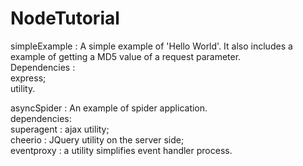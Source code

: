 # NodeTutorial

simpleExample :
A simple example of 'Hello World'.
It also includes a example of getting a MD5 value of a request parameter.  
Dependencies :  
express;  
utility.  

asyncSpider :
An example of spider application.  
dependencies:  
superagent : ajax utility;  
cheerio : JQuery utility on the server side;  
eventproxy : a utility simplifies event handler process.
